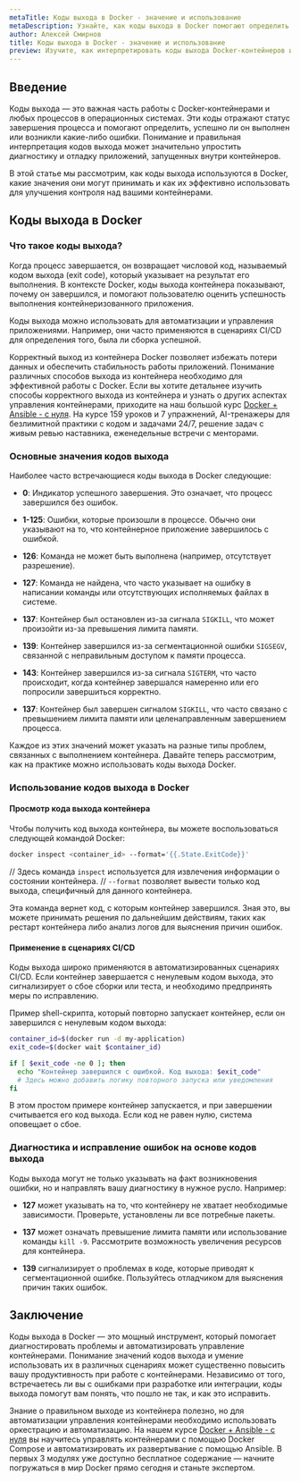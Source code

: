 ```yaml
---
metaTitle: Коды выхода в Docker - значение и использование
metaDescription: Узнайте, как коды выхода в Docker помогают определить статус выполнения контейнеров, изучите значения и их использование для диагностики
author: Алексей Смирнов
title: Коды выхода в Docker - значение и использование
preview: Изучите, как интерпретировать коды выхода Docker-контейнеров и как они помогают в выявлении проблем. Примеры и пояснения помогут глубже понять важность кодов выхода
---
```


## Введение

Коды выхода — это важная часть работы с Docker-контейнерами и любых процессов в операционных системах. Эти коды отражают статус завершения процесса и помогают определить, успешно ли он выполнен или возникли какие-либо ошибки. Понимание и правильная интерпретация кодов выхода может значительно упростить диагностику и отладку приложений, запущенных внутри контейнеров.

В этой статье мы рассмотрим, как коды выхода используются в Docker, какие значения они могут принимать и как их эффективно использовать для улучшения контроля над вашими контейнерами.

## Коды выхода в Docker

### Что такое коды выхода?

Когда процесс завершается, он возвращает числовой код, называемый кодом выхода (exit code), который указывает на результат его выполнения. В контексте Docker, коды выхода контейнера показывают, почему он завершился, и помогают пользователю оценить успешность выполнения контейнеризованного приложения.

Коды выхода можно использовать для автоматизации и управления приложениями. Например, они часто применяются в сценариях CI/CD для определения того, была ли сборка успешной.

Корректный выход из контейнера Docker позволяет избежать потери данных и обеспечить стабильность работы приложений. Понимание различных способов выхода из контейнера необходимо для эффективной работы с Docker. Если вы хотите детальнее изучить способы корректного выхода из контейнера и узнать о других аспектах управления контейнерами, приходите на наш большой курс [Docker + Ansible - с нуля](https://purpleschool.ru/course/docker?utm_source=knowledgebase&utm_medium=text&utm_campaign=Kody_vyhoda_v_Docker_-_znachenie_i_ispolzovanie). На курсе 159 уроков и 7 упражнений, AI-тренажеры для безлимитной практики с кодом и задачами 24/7, решение задач с живым ревью наставника, еженедельные встречи с менторами.

### Основные значения кодов выхода

Наиболее часто встречающиеся коды выхода в Docker следующие:

- **0**: Индикатор успешного завершения. Это означает, что процесс завершился без ошибок.
  
- **1-125**: Ошибки, которые произошли в процессе. Обычно они указывают на то, что контейнерное приложение завершилось с ошибкой.
  
- **126**: Команда не может быть выполнена (например, отсутствует разрешение).
  
- **127**: Команда не найдена, что часто указывает на ошибку в написании команды или отсутствующих исполняемых файлах в системе.
  
- **137**: Контейнер был остановлен из-за сигнала `SIGKILL`, что может произойти из-за превышения лимита памяти.
  
- **139**: Контейнер завершился из-за сегментационной ошибки `SIGSEGV`, связанной с неправильным доступом к памяти процесса.
  
- **143**: Контейнер завершился из-за сигнала `SIGTERM`, что часто происходит, когда контейнер завершался намеренно или его попросили завершиться корректно.
  
- **137**: Контейнер был завершен сигналом `SIGKILL`, что часто связано с превышением лимита памяти или целенаправленным завершением процесса.

Каждое из этих значений может указать на разные типы проблем, связанных с выполнением контейнера. Давайте теперь рассмотрим, как на практике можно использовать коды выхода Docker.

### Использование кодов выхода в Docker

#### Просмотр кода выхода контейнера

Чтобы получить код выхода контейнера, вы можете воспользоваться следующей командой Docker:

```bash
docker inspect <container_id> --format='{{.State.ExitCode}}'
```
 
// Здесь команда `inspect` используется для извлечения информации о состоянии контейнера.
// `--format` позволяет вывести только код выхода, специфичный для данного контейнера.

Эта команда вернет код, с которым контейнер завершился. Зная это, вы можете принимать решения по дальнейшим действиям, таких как рестарт контейнера либо анализ логов для выяснения причин ошибок.

#### Применение в сценариях CI/CD

Коды выхода широко применяются в автоматизированных сценариях CI/CD. Если контейнер завершается с ненулевым кодом выхода, это сигнализирует о сбое сборки или теста, и необходимо предпринять меры по исправлению.

Пример shell-скрипта, который повторно запускает контейнер, если он завершился с ненулевым кодом выхода:

```bash
container_id=$(docker run -d my-application)
exit_code=$(docker wait $container_id)

if [ $exit_code -ne 0 ]; then
  echo "Контейнер завершился с ошибкой. Код выхода: $exit_code"
  # Здесь можно добавить логику повторного запуска или уведомления
fi
```

В этом простом примере контейнер запускается, и при завершении считывается его код выхода. Если код не равен нулю, система оповещает о сбое.

### Диагностика и исправление ошибок на основе кодов выхода

Коды выхода могут не только указывать на факт возникновения ошибки, но и направлять вашу диагностику в нужное русло. Например:

- **127** может указывать на то, что контейнеру не хватает необходимые зависимости. Проверьте, установлены ли все потребные пакеты.
  
- **137** может означать превышение лимита памяти или использование команды `kill -9`. Рассмотрите возможность увеличения ресурсов для контейнера.
  
- **139** сигнализирует о проблемах в коде, которые приводят к сегментационной ошибке. Пользуйтесь отладчиком для выяснения причин таких ошибок.

## Заключение

Коды выхода в Docker — это мощный инструмент, который помогает диагностировать проблемы и автоматизировать управление контейнерами. Понимание значений кодов выхода и умение использовать их в различных сценариях может существенно повысить вашу продуктивность при работе с контейнерами. Независимо от того, встречаетесь ли вы с ошибками при разработке или интеграции, коды выхода помогут вам понять, что пошло не так, и как это исправить.

Знание о правильном выходе из контейнера полезно, но для автоматизации управления контейнерами необходимо использовать оркестрацию и автоматизацию. На нашем курсе [Docker + Ansible - с нуля](https://purpleschool.ru/course/docker?utm_source=knowledgebase&utm_medium=text&utm_campaign=Kody_vyhoda_v_Docker_-_znachenie_i_ispolzovanie) вы научитесь управлять контейнерами с помощью Docker Compose и автоматизировать их развертывание с помощью Ansible. В первых 3 модулях уже доступно бесплатное содержание — начните погружаться в мир Docker прямо сегодня и станьте экспертом.
